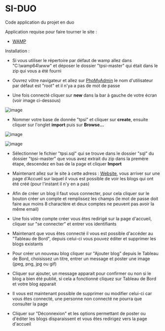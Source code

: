 # SI-DUO
Code application du projet en duo 

Application requise pour faire tourner le site :

 - [WAMP](https://www.wampserver.com/)

Installation :

- Si vous utiliser le répertoire par défaut de wamp allez dans "C:\wamp64\www" et déposer le dossier "tpsi-master" qui était dans le zip qui vous a été fourni

- Ouvrez vôtre navigateur et allez sur [PhpMyAdmin](http://localhost/phpmyadmin/) le nom d'utilisateur par défaut est "root" et il n'ya a pas de mot de passe

- Une fois connecté cliquer sur **new** dans la bar à gauche de votre écran (voir image ci-dessous)

![image](https://user-images.githubusercontent.com/104253037/231126405-047a2b81-9604-439c-8fc5-65f3a7e55208.png)

- Nommer votre base de donnée "tpsi" et cliquer sur **create**, ensuite cliquer sur l'onglet **import** puis sur **Browse...**

![image](https://user-images.githubusercontent.com/104253037/231128415-92753bba-98a0-4795-ac50-ecfadaa2e1ad.png)

![image](https://user-images.githubusercontent.com/104253037/231129730-d7fd2b2e-f1e6-4518-a85b-9b91159d5d67.png)

- Sélectionner le fichier "tpsi.sql" qui se trouve dans le dossier "sql" du dossier "tpsi-master" que vous avez extrait du zip dans la premère étape, descendez en bas de la page et cliquer **Import**

- Maintenant allez sur le site à cette adress : [Website](http://localhost/tpsi), vous arriver sur une page d'Accueil sur laquel il vous est possible de voir les blogs qui ont été créé (pour l'instant il n'y en a pas)

- Afin de créer un blog il faut vous connecter, pour cela cliquer sur le bouton créer un compte et remplissez les champs (le mot de passe doit faire aux moins 8 charactère et deux comptes ne peuvent pas avoir la même email)

- Une fois vôtre compte créer vous êtes redirigé sur la page d'accueil, cliquer sur "se connecter" et entrer vos identifiants

- Maintenant que vous êtes connecté il vous est possible d'accéder au "Tableau de Bord", depuis celui-ci vous pouvez éditer et supprimer les blogs existants

- Pour créer un nouveau blog cliquer sur "Ajouter blog" depuis le Tableau de Bord, choisissez un titre, entrer un message et poster une image (jpeg, png, jpg ou gif)

- Cliquer sur ajouter, un message apparait pour confirmer ou non si le blog a bien été publié, si cela a fonctionné cliquez sur Tableau de Bord et votre blog apparait

- Il vous est maintenant possible de supprimer ou modifier celui-ci car vous êtes connecté, une personne non connecté ne pourra que consulter la page 

- Cliquer sur "Déconnexion" et les options permettant de poster ou d'éditer les blogs disparaissent et vous êtes redirigez vers la page d'accueil


